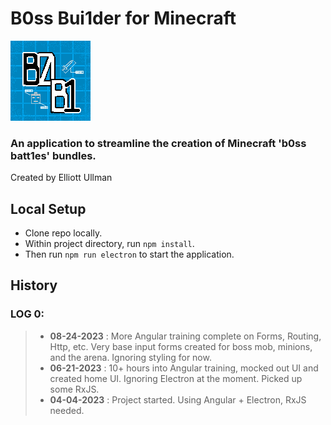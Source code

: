 # B0ss Bui1der for Minecraft

![b0b1-logo](https://github.com/itseullman/b0ss-bui1der-mc/blob/d0915fa5d0467d9bdb83d60d149247273b818350/b0ss-bui1der-mc/src/assets/icons/b0b1_bund1es_128_icon.png?raw=true)

### An application to streamline the creation of Minecraft 'b0ss batt1es' bundles.

Created by Elliott Ullman

## Local Setup

- Clone repo locally.
- Within project directory, run `npm install`.
- Then run `npm run electron` to start the application.

## History

### LOG 0:

> - **08-24-2023** : More Angular training complete on Forms, Routing, Http, etc. Very base input forms created for boss mob, minions, and the arena. Ignoring styling for now.
> - **06-21-2023** : 10+ hours into Angular training, mocked out UI and created home UI. Ignoring Electron at the moment. Picked up some RxJS.
> - **04-04-2023** : Project started. Using Angular + Electron, RxJS needed.
